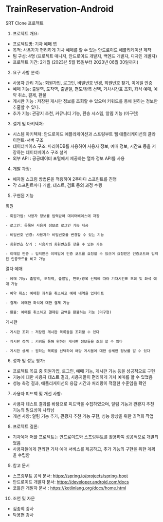 # TrainReservation-Android

SRT Clone 프로젝트 

1. 프로젝트 개요:
- 프로젝트명: 기차 예매 앱
- 목적: 사용자가 편리하게 기차 예매를 할 수 있는 안드로이드 애플리케이션 제작
- 팀 구성: 4명 (프로젝트 매니저, 안드로이드 개발자, 백엔드 개발자, 디자인 개발자)
- 프로젝트 기간: 2개월 (2023년 5월 15일부터 2023년 06월 30일까지)

2. 요구 사항 분석:
- 사용자 관리 기능: 회원가입, 로그인, 비밀번호 변경, 회원번호 찾기, 이메일 인증
- 예매 기능: 출발역, 도착역, 출발일, 편도/왕복 선택, 기차시간표 조회, 좌석 예매, 예약 취소, 결제, 환불
- 게시판 기능 : 저장된 게시판 정보를 조회할 수 있으며 키워드를 통해 원하는 정보만 추줄할 수 있다. 
- 추가 기능: 관광지 추천, 커뮤니티 기능, 환승 시스템, 알림 기능 (미구현)

3. 설계 및 아키텍처:
- 시스템 아키텍처: 안드로이드 애플리케이션과 스프링부트 웹 애플리케이션의 클라이언트-서버 구조
- 데이터베이스 구조: 마리아DB를 사용하여 사용자 정보, 예매 정보, 시간표 등을 저장하는 데이터베이스 구조 설계
- 외부 API : 공공데이터 포털에서 제공하는 열차 정보 API를 사용 

4. 개발 과정:
- 애자일 스크럼 방법론을 적용하여 2주마다 스프린트를 진행
- 각 스프린트마다 개발, 테스트, 검토 등의 과정 수행

5. 구현된 기능
   
  회원
  
    - 회원가입: 사용자 정보를 입력받아 데이터베이스에 저장
    
    - 로그인: 등록된 사용자 정보로 로그인 기능 제공
    
    - 비밀번호 변경: 사용자가 비밀번호를 변경할 수 있는 기능

    - 회원번호 찾기 : 사용자의 회원번호를 찾을 수 있는 기능
    
    - 이메일 인증 : 입력받은 이메일에 인증 코드를 요청할 수 있으며 요청받은 인증코드와 입력된 인증코드를 비교 가능

  열차 예매
  
    - 예매 기능: 출발역, 도착역, 출발일, 편도/왕복 선택에 따라 기차시간표 조회 및 좌석 예매 가능
    
    - 예약 취소: 예매한 좌석을 취소하고 예매 내역을 업데이트
    
    - 결제: 예매한 좌석에 대한 결제 기능
    
    - 환불: 예매를 취소하고 결제된 금액을 환불하는 기능 (미구현)

  게시판
  
    - 게시판 조회 : 저장된 게시판 목록들을 조회할 수 있다
    
    - 게시판 검색 : 키워들 통해 원하는 게시판 정보들을 조회 할 수 있다
    
    - 게시판 상세 : 원하는 목록을 선택하여 해당 게시물에 대한 상세한 정보를 알 수 있다
    

6. 성과 및 성능 평가:
- 프로젝트 목표 중 회원가입, 로그인, 예매 기능, 게시판 기능 등을 성공적으로 구현
- 기능에 대한 사용자 테스트 결과, 사용자들이 편리하게 기차 예매를 할 수 있었음
- 성능 측정 결과, 애플리케이션의 응답 시간과 처리량이 적절한 수준임을 확인

7. 사용자 피드백 및 개선 사항:
- 사용자 테스트 결과를 바탕으로 피드백을 수집하였으며, 알림 기능과 관광지 추천 기능의 필요성이 나타남
- 개선 사항: 알림 기능 추가, 관광지 추천 기능 구현, 성능 향상을 위한 최적화 작업

8. 프로젝트 결론:
- 기차예매 어플 프로젝트는 안드로이드와 스프링부트를 활용하여 성공적으로 개발되었음
- 사용자들에게 편리한 기차 예매 서비스를 제공하고, 추가 기능의 구현을 위한 계획을 수립함

9. 참고 문서 
- 스프링부트 공식 문서: https://spring.io/projects/spring-boot
- 안드로이드 개발자 문서: https://developer.android.com/docs 
- 코틀린 개발자 문서 : https://kotlinlang.org/docs/home.html

10. 조언 및 자문
- 김종희 강사
- 박용현 강사
